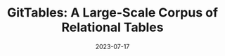 ---
title: "GitTables: A Large-Scale Corpus of Relational Tables"
date: 2023-07-17
event: "Disseminate Podcast"
host: "Jack Waudby"
type: "podcast"
location: "Amsterdam, Netherlands"
event_url: https://disseminatepodcast.podcastpage.io/episode/madelon-hulsebos-gittables-a-large-scale-corpus-of-relational-tables-36
recording_url: https://youtube.com/watch?v=sjNyirnxmVw
---